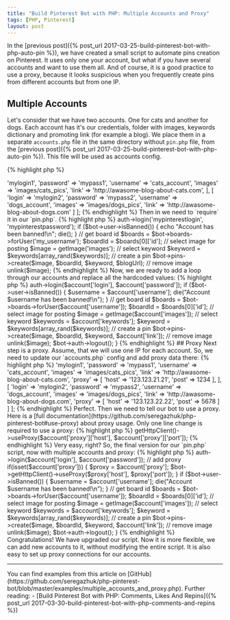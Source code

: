 ```yaml
---
title: "Build Pinterest Bot with PHP: Multiple Accounts and Proxy"
tags: [PHP, Pinterest]
layout: post
---
```


In the [previous post]({% post_url 2017-03-25-build-pinterest-bot-with-php-auto-pin %}), we have created a small script to automate pins creation on Pinterest. It uses only one your account, but what if you have several accounts and want to use them all. And of course, it is a good practice to use a proxy, because it looks suspicious when you frequently create pins from different accounts but from one IP.

## Multiple Accounts

Let's consider that we have two accounts. One for cats and another for dogs. Each account has it's our credentials, folder with images, keywords dictionary and promoting link (for example a blog). We place them in a separate `accounts.php` file in the same directory without `pin.php` file, from the [previous post]({% post_url 2017-03-25-build-pinterest-bot-with-php-auto-pin %}). This file will be used as accounts config.

{% highlight php %}
<?php

// accounts.php

return [
    [
        'login' => 'mylogin1',
        'password' => 'mypass1',
        'username' => 'cats_account',
        'images' => 'images/cats_pics',
        'link' => 'http://awasome-blog-about-cats.com',
    ],
    [
        'login' => 'mylogin2',
        'password' => 'mypass2',
        'username' => 'dogs_account',
        'images' => 'images/dogs_pics',
        'link' => 'http://awasome-blog-about-dogs.com'
    ]
];
{% endhighlight %}

Then in we need to `require` it in our `pin.php`.

{% highlight php %}
<?php

require __DIR__ . '/vendor/autoload.php';
$accounts = require __DIR__ . '/accounts.php';

use seregazhuk\PinterestBot\Factories\PinterestBot;
{% endhighlight %}

Now, all our accounts data is stored in `$accounts` variable. Next step is to modify existing code and replace hardcoded account data. To make it simple, we will loop through our accounts and for every account, we will create pins. Now let's refactor a bit our `pin.php` file. We can extract a function for selecting an image and put it in a separate file `functions.php`:

{% highlight php %}
<?php
// functions.php

/**
 * @param string $folder
 * @return string
 */
function getImage($folder) {

    $images = glob("$folder/*.*");
    if(empty($images)) {
        echo "No images for posting\n";
        die();
    }

    return $images[0];
}
{% endhighlight %}

And again we need to require it in our main script:

{% highlight php %}
<?php

require __DIR__ . '/vendor/autoload.php';
require __DIR__ . '/functions.php';
$accounts = require __DIR__ . '/accounts.php';

use seregazhuk\PinterestBot\Factories\PinterestBot;

$blogUrl = 'http://awasome-blog-about-cats.com';
$keywords = ['cats', 'kittens', 'funny cats', 'cat pictures', 'cats art'];

$bot = PinterestBot::create();
$bot->auth->login('mypinterestlogin', 'mypinterestpassword');

if ($bot->user->isBanned()) {
    echo "Account has been banned!\n";
    die();
}

// get board id
$boards = $bot->boards->forUser('my_username');
$boardId = $boards[0]['id'];

// select image for posting
$image = getImage('images');

// select keyword
$keyword = $keywords[array_rand($keywords)];

// create a pin
$bot->pins->create($image, $boardId, $keyword, $blogUrl);

// remove image
unlink($image);

{% endhighlight %}

Now, we are ready to add a loop through our accounts and replace all the hardcoded values:

{% highlight php %}
<?php

// pin.php

require __DIR__ . '/vendor/autoload.php';
require __DIR__ . '/functions.php';
$accounts = require __DIR__ . '/accounts.php';

use seregazhuk\PinterestBot\Factories\PinterestBot;
$bot = PinterestBot::create();

foreach($accounts as $account) {
    $bot->auth->login($account['login'], $account['password']);

    if ($bot->user->isBanned()) {
        $username = $account['username'];
        die("Account $username has been banned!\n");
    }

    // get board id
    $boards = $bot->boards->forUser($account['username']);
    $boardId = $boards[0]['id'];

    // select image for posting
    $image = getImage($account['images']);

    // select keyword
    $keywords = $account['keywords'];
    $keyword = $keywords[array_rand($keywords)];

    // create a pin
    $bot->pins->create($image, $boardId, $keyword, $account['link']);

    // remove image
    unlink($image);   
    $bot->auth->logout();
}
{% endhighlight %}

## Proxy

Next step is a proxy. Assume, that we will use one IP for each account. So, we need to update our `accounts.php` config and add proxy data there:

{% highlight php %}
<?php

// accounts.php
return [
    [
        'login' => 'mylogin1',
        'password' => 'mypass1',
        'username' => 'cats_account',
        'images' => 'images/cats_pics',
        'link' => 'http://awasome-blog-about-cats.com',
        'proxy' => [
            'host' => '123.123.21.21',
            'post' => 1234
        ],
    ],
    [
        'login' => 'mylogin2',
        'password' => 'mypass2',
        'username' => 'dogs_account',
        'images' => 'images/dogs_pics',
        'link' => 'http://awasome-blog-about-dogs.com',
        'proxy' => [
            'host' => '123.123.22.22',
            'post' => 5678
        ]
    ]
];

{% endhighlight %}

Perfect. Then we need to tell our bot to use a proxy. Here is a [full documentation](https://github.com/seregazhuk/php-pinterest-bot#use-proxy) about proxy usage. Only one line change is required to use a proxy:

{% highlight php %}
<?php

$bot->getHttpClient()->useProxy($account['proxy']['host'], $account['proxy']['port']);
{% endhighlight %}

Very easy, right? So, the final version for our `pin.php` script, now with multiple accounts and proxy:

{% highlight php %}
<?php

// pin.php

require __DIR__ . '/vendor/autoload.php';
require __DIR__ . '/functions.php';
$accounts = require __DIR__ . '/accounts.php';

use seregazhuk\PinterestBot\Factories\PinterestBot;
$bot = PinterestBot::create();

foreach($accounts as $account) {
    $bot->auth->login($account['login'], $account['password']);

    // add proxy
    if(isset($account['proxy'])) {
        $proxy = $account['proxy'];
        $bot->getHttpClient()->useProxy($proxy['host'], $proxy['port']);
    }

    if ($bot->user->isBanned()) {
        $username = $account['username'];
        die("Account $username has been banned!\n");
    }

    // get board id
    $boards = $bot->boards->forUser($account['username']);
    $boardId = $boards[0]['id'];

    // select image for posting
    $image = getImage($account['images']);

    // select keyword
    $keywords = $account['keywords'];
    $keyword = $keywords[array_rand($keywords)];

    // create a pin
    $bot->pins->create($image, $boardId, $keyword, $account['link']);

    // remove image
    unlink($image);   
    $bot->auth->logout();
}
{% endhighlight %}

Congratulations! We have upgraded our script. Now it is more flexible, we can add new accounts to it, without modifying the entire script. It is also easy to set up proxy connections for our accounts.

<hr>
You can find examples from this article on [GitHub](https://github.com/seregazhuk/php-pinterest-bot/blob/master/examples/multiple_accounts_and_proxy.php).

Further reading:

- [Build Pinterest Bot with PHP: Comments, Likes And Repins]({% post_url 2017-03-30-build-pinterest-bot-with-php-comments-and-repins %})
